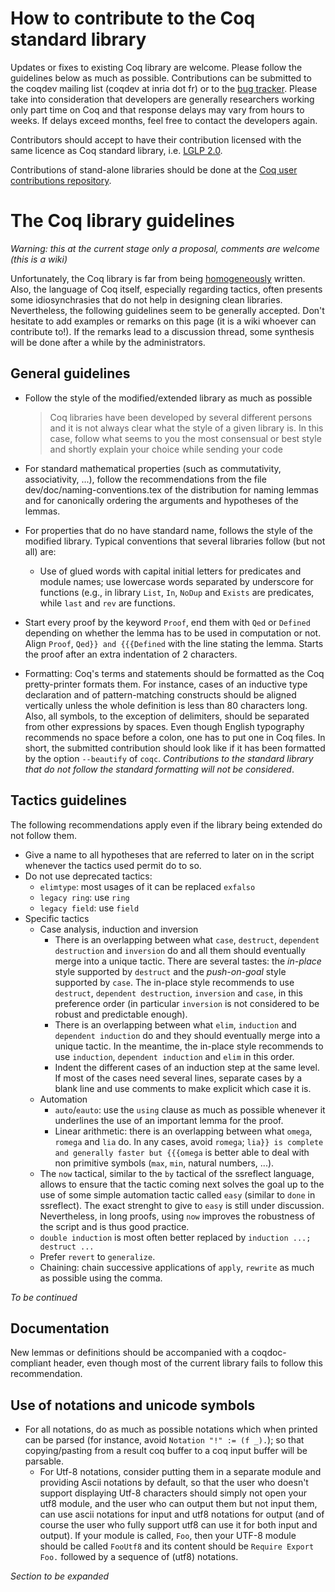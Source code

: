 How to contribute to the Coq standard library
=============================================

Updates or fixes to existing Coq library are welcome. Please follow the guidelines below as much as possible. Contributions can be submitted to the coqdev mailing list (coqdev at inria dot fr) or to the [bug tracker](http://coq.inria.fr/bugs%20Coq). Please take into consideration that developers are generally researchers working only part time on Coq and that response delays may vary from hours to weeks. If delays exceed months, feel free to contact the developers again.

Contributors should accept to have their contribution licensed with the same licence as Coq standard library, i.e. [LGLP 2.0](http://www.gnu.org/licenses/old-licenses/lgpl-2.0.html).

Contributions of stand-alone libraries should be done at the [Coq user contributions repository](http://coq.inria.fr/pylons/contribs/new).

The Coq library guidelines
==========================

*Warning: this at the current stage only a proposal, comments are welcome (this is a wiki)*

Unfortunately, the Coq library is far from being [homogeneously](ReflectionOnStandardLibrary) written. Also, the language of Coq itself, especially regarding tactics, often presents some idiosynchrasies that do not help in designing clean libraries. Nevertheless, the following guidelines seem to be generally accepted. Don't hesitate to add examples or remarks on this page (it is a wiki whoever can contribute to!). If the remarks lead to a discussion thread, some synthesis will be done after a while by the administrators.

General guidelines
------------------

-   Follow the style of the modified/extended library as much as possible

    > Coq libraries have been developed by several different persons and it is not always clear what the style of a given library is. In this case, follow what seems to you the most consensual or best style and shortly explain your choice while sending your code

-   For standard mathematical properties (such as commutativity, associativity, ...), follow the recommendations from the file dev/doc/naming-conventions.tex of the distribution for naming lemmas and for canonically ordering the arguments and hypotheses of the lemmas.
-   For properties that do no have standard name, follows the style of the modified library. Typical conventions that several libraries follow (but not all) are:
    -   Use of glued words with capital initial letters for predicates and module names; use lowercase words separated by underscore for functions (e.g., in library `List`, `In`, `NoDup` and `Exists` are predicates, while `last` and `rev` are functions.
-   Start every proof by the keyword `Proof`, end them with `Qed` or `Defined` depending on whether the lemma has to be used in computation or not. Align `Proof`, `Qed}} and {{{Defined` with the line stating the lemma. Starts the proof after an extra indentation of 2 characters.
-   Formatting: Coq's terms and statements should be formatted as the Coq pretty-printer formats them. For instance, cases of an inductive type declaration and of pattern-matching constructs should be aligned vertically unless the whole definition is less than 80 characters long. Also, all symbols, to the exception of delimiters, should be separated from other expressions by spaces. Even though English typography recommends no space before a colon, one has to put one in Coq files. In short, the submitted contribution should look like if it has been formatted by the option `--beautify` of `coqc`. *Contributions to the standard library that do not follow the standard formatting will not be considered*.

Tactics guidelines
------------------

The following recommendations apply even if the library being extended do not follow them.

-   Give a name to all hypotheses that are referred to later on in the script whenever the tactics used permit do to so.
-   Do not use deprecated tactics:
    -   `elimtype`: most usages of it can be replaced `exfalso`
    -   `legacy ring`: use `ring`
    -   `legacy field`: use `field`
-   Specific tactics
    -   Case analysis, induction and inversion
        -   There is an overlapping between what `case`, `destruct`, `dependent destruction` and `inversion` do and all them should eventually merge into a unique tactic. There are several tastes: the *in-place* style supported by `destruct` and the *push-on-goal* style supported by `case`. The in-place style recommends to use `destruct`, `dependent destruction`, `inversion` and `case`, in this preference order (in particular `inversion` is not considered to be robust and predictable enough).
        -   There is an overlapping between what `elim`, `induction` and `dependent induction` do and they should eventually merge into a unique tactic. In the meantime, the in-place style recommends to use `induction`, `dependent induction` and `elim` in this order.
        -   Indent the different cases of an induction step at the same level. If most of the cases need several lines, separate cases by a blank line and use comments to make explicit which case it is.
    -   Automation
        -   `auto`/`eauto`: use the `using` clause as much as possible whenever it underlines the use of an important lemma for the proof.
        -   Linear arithmetic: there is an overlapping between what `omega`, `romega` and `lia` do. In any cases, avoid `romega`; `lia}} is complete and generally faster but {{{omega` is better able to deal with non primitive symbols (`max`, `min`, natural numbers, ...).
    -   The `now` tactical, similar to the `by` tactical of the ssreflect language, allows to ensure that the tactic coming next solves the goal up to the use of some simple automation tactic called `easy` (similar to `done` in ssreflect). The exact strenght to give to `easy` is still under discussion. Nevertheless, in long proofs, using `now` improves the robustness of the script and is thus good practice.
    -   `double induction` is most often better replaced by `induction ...; destruct ...`
    -   Prefer `revert` to `generalize`.
    -   Chaining: chain successive applications of `apply`, `rewrite` as much as possible using the comma.

*To be continued*

Documentation
-------------

New lemmas or definitions should be accompanied with a coqdoc-compliant header, even though most of the current library fails to follow this recommendation.

Use of notations and unicode symbols
------------------------------------

-   For all notations, do as much as possible notations which when printed can be parsed (for instance, avoid `Notation "!" := (f _).`); so that copying/pasting from a result coq buffer to a coq input buffer will be parsable.
    -   For Utf-8 notations, consider putting them in a separate module and providing Ascii notations by default, so that the user who doesn't support displaying Utf-8 characters should simply not open your utf8 module, and the user who can output them but not input them, can use ascii notations for input and utf8 notations for output (and of course the user who fully support utf8 can use it for both input and output). If your module is called, `Foo`, then your UTF-8 module should be called `FooUtf8` and its content should be `Require Export Foo.` followed by a sequence of (utf8) notations.

*Section to be expanded*
